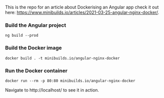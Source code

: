 This is the repo for an article about Dockerising an Angular app check it out here: https://www.minibuilds.io/articles/2021-03-25-angular-nginx-docker/.

### Build the Angular project

```
ng build --prod
```

### Build the Docker image

```
docker build . -t minibuilds.io/angular-nginx-docker
```

### Run the Docker container

```
docker run --rm -p 80:80 minibuilds.io/angular-nginx-docker
```

Navigate to http://localhost/ to see it in action.